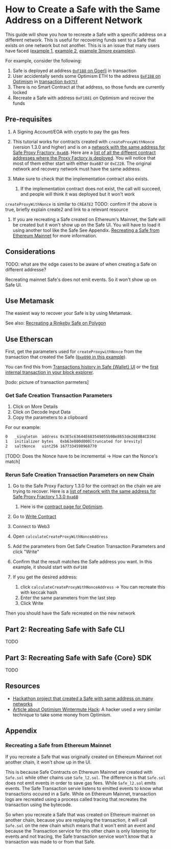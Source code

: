 # How to Create a Safe with the Same Address on a Different Network

This guide will show you how to recreate a Safe with a specific address on a  different network. This is useful for recovering funds sent to a Safe that exists on one network but not another. This is is an issue that many users have faced ([example 1](https://ethereum.stackexchange.com/questions/141408/sent-usdc-to-wrong-chain-on-gnosis-need-to-recover), [example 2](https://ethereum.stackexchange.com/questions/129309/create-a-safe-with-the-same-address-on-the-bsc-chain), [example 3](https://ethereum.stackexchange.com/questions/127353/trying-to-recreate-a-safe-from-mainnet-into-gnosis-chain-issue)[more examples](https://ethereum.stackexchange.com/search?q=%5Bgnosis-safe%5D+wrong+chain)).

For example, consider the following:

1. Safe is deployed at address [`0xF188` on Goerli](https://app.safe.global/home?safe=gor:0xF188d41FD181f94960C5451D7ff6FdbcDf201a71) in transaction
2. User accidentally sends some Optimism ETH to the address [`0xF188` on Optimism](https://optimistic.etherscan.io/address/0xF188d41FD181f94960C5451D7ff6FdbcDf201a71) in [transaction `0x975f`](https://optimistic.etherscan.io/tx/0x975f81407a2b7dfdd5c73220a920f327e379fd5d03c0175a106640451d7790a6)
3. There is no Smart Contract at that address, so those funds are currently locked
4. Recreate a Safe with address `0xF1881` on Optimism and recover the funds 


## Pre-requisites

1. A Signing Account/EOA with crypto to pay the gas fees

1. This tutorial works for contracts created with `createProxyWithNonce` (version 1.3.0 and higher) and is on a [network with the same address for Safe Proxy Fractory, `0xa6B`](https://blockscan.com/address/0xa6B71E26C5e0845f74c812102Ca7114b6a896AB2). Here are a [list of all the diffeent contract addresses where the Proxy Factory is deployed](https://github.com/safe-global/safe-deployments/blob/main/src/assets/v1.3.0/proxy_factory.json). You will notice that most of them either start with either `0xa6B7` or `0xC228`. The original network and recovery network must have the same address.

1. Make sure to check that the implementation contract also exists.
    1. If the implementation contract does not exist, the call will succeed, and people will think it was deployed but it won't work

`createProxyWithNonce` is similar to `CREATE2`
TODO: confirm if the above is true, briefly explain create2 and link to a relevant resource

1. If you are recreating a Safe created on Ethereum's Mainnet, the Safe will be created but it won't show up on the Safe UI. You will have to load it using another tool like the Safe See Appendix. [Recreating a Safe from Ethereum Mainnet](#recreating-a-safe-from-ethereum-mainnet) for more information.


## Considerations

TODO: what are the edge cases to be aware of when creating a Safe on different addresse?

Recreating mainnet Safe's does not emit events. So it won't show up on Safe UI.

## Use Metamask

The easiest way to recover your Safe is by using Metamask. 

See also: [Recreating a Rinkeby Safe on Polygon](https://www.loom.com/share/ca34aabcd62747fb9fb89bd463b4c741)

## Use Etherscan


First, get the parameters used for `createProxywithNonce` from the transaction that created the Safe ([`0xe090` in this example](https://goerli.etherscan.io/tx/0xe0903aebab87bfbe40e8cf25581eaf60c42c347136bdeddf79fe5a64878ba72e)).

You can find this from [Transactions history in Safe {Wallet} UI](https://app.safe.global/transactions/history?safe=gor:0xF188d41FD181f94960C5451D7ff6FdbcDf201a71) or the [first internal transaction in your block explorer](https://goerli.etherscan.io/address/0xF188d41FD181f94960C5451D7ff6FdbcDf201a71#internaltx).

[todo: picture of transaction parmeters]

### Get Safe Creation Transaction Parameters

1. Click on More Details
2. Click on Decode Input Data
3. Copy the parameters to a clipboard

For our example:

```txt
0	_singleton	address	0x3E5c63644E683549055b9Be8653de26E0B4CD36E
1	initializer	bytes	0xb63e800d000[truncated for brevity]
2	saltNonce	uint256	1677334598968770
```
[TODO: Does the Nonce have to be incremental -> How can the Nonce's match]

### Rerun Safe Creation Transaction Parameters on new Chain

1. Go to the Safe Proxy Factory 1.3.0 for the contract on the chain we are trying to recover. Here is a [list of network with the same address for Safe Proxy Fractory 1.3.0 `0xa6B`](https://blockscan.com/address/0xa6B71E26C5e0845f74c812102Ca7114b6a896AB2)

    1. Here is the [contract page for Optimism](https://optimistic.etherscan.io/address/0xa6B71E26C5e0845f74c812102Ca7114b6a896AB2).

1. Go to [Write Contract](https://optimistic.etherscan.io/address/0xa6B71E26C5e0845f74c812102Ca7114b6a896AB2#writeContract)

1. Connect to Web3

1. Open `calculateCreateProxyWithNonceAddress`

1. Add the parameters from Get Safe Creation Transaction Parameters and click "Write"

1. Confirm that the result matches the Safe address you want. In this example, it should start with `0xF188`

1. If you get the desired address:
    1. click `calculateCreateProxyWithNonceAddress` -> You can recreate this with keccak hash
    1. Enter the same parameters from the last step
    1. Click Write

Then you should have the Safe recreated on the new network

## Part 2: Recreating Safe with Safe CLI

TODO

## Part 3: Recreating Safe with Safe {Core} SDK

TODO

## Resources

- [Hackathon project that created a Safe with same address on many networks](https://ethglobal.com/showcase/many-safes-2otg1)
- [Article about Optimism Wintermute Hack](https://foresightnews.pro/article/detail/10296): A hacker used a very similar technique to take some money from Optimism.

## Appendix

### Recreating a Safe from Ethereum Mainnet

If you recreate a Safe that was originally created on Ethereum Mainnet not another chain, it won't show up in the UI.

This is because Safe Contracts on Ethereum Mainnet are created with `Safe.sol` while other chains use `Safe_l2.sol`. The difference is that `Safe.sol` does not emit events in order to save gas fees. While `Safe_l2.sol` emits events. The Safe Transaction servie listens to emitted events to know what transactions occured in a Safe. While on Ethereum Mainnet, transaction logs are recreated using a process called tracing that recreates the transaction using the bytecode. 

So when you recreate a Safe that was created on Ethereum mainnet on another chain, because you are replaying the transaction, it will call `Safe.sol` on the new chain which means that it won't emit an event and because the Transaction service for this other chain is only listening for events and not tracing, the Safe transaction service won't know that a transaction was made to or from that Safe.